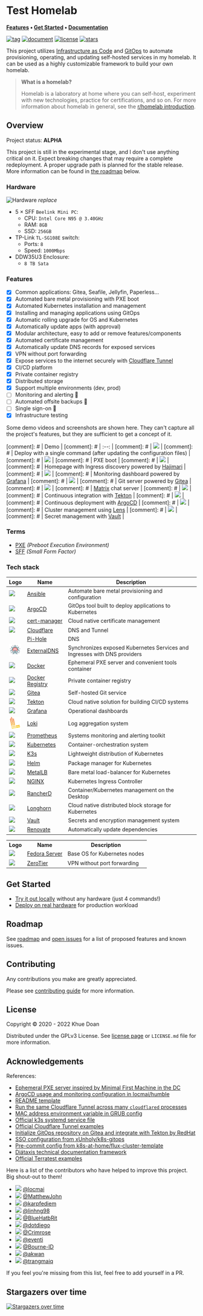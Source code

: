 # Test Homelab

**[Features](#features) • [Get Started](#get-started) • [Documentation](https://homelab.khuedoan.com)**

[![tag](https://img.shields.io/github/v/tag/khuedoan/homelab?style=flat-square&logo=semver&logoColor=white)](https://github.com/khuedoan/homelab/tags)
[![document](https://img.shields.io/website?label=document&logo=gitbook&logoColor=white&style=flat-square&url=https%3A%2F%2Fhomelab.khuedoan.com)](https://homelab.khuedoan.com)
[![license](https://img.shields.io/github/license/khuedoan/homelab?style=flat-square&logo=gnu&logoColor=white)](https://www.gnu.org/licenses/gpl-3.0.html)
[![stars](https://img.shields.io/github/stars/khuedoan/homelab?logo=github&logoColor=white&color=gold&style=flat-square)](https://github.com/khuedoan/homelab)

This project utilizes [Infrastructure as Code](https://en.wikipedia.org/wiki/Infrastructure_as_code) and [GitOps](https://www.weave.works/technologies/gitops) to automate provisioning, operating, and updating self-hosted services in my homelab.
It can be used as a highly customizable framework to build your own homelab.

> **What is a homelab?**
>
> Homelab is a laboratory at home where you can self-host, experiment with new technologies, practice for certifications, and so on.
> For more information about homelab in general, see the [r/homelab introduction](https://www.reddit.com/r/homelab/wiki/introduction).

## Overview

Project status: **ALPHA**

This project is still in the experimental stage, and I don't use anything critical on it.
Expect breaking changes that may require a complete redeployment.
A proper upgrade path is planned for the stable release.
More information can be found in [the roadmap](#roadmap) below.

### Hardware

![Hardware]() _replace_

- 5 × SFF `Beelink Mini PC`:
    - CPU: `Intel Core N95 @ 3.40GHz`
    - RAM: `8GB`
    - SSD: `256GB`
- TP-Link `TL-SG108E` switch:
    - Ports: `8`
    - Speed: `1000Mbps`
- DDW35U3 Enclosure:
    - `8 TB Sata`

### Features

- [x] Common applications: Gitea, Seafile, Jellyfin, Paperless...
- [x] Automated bare metal provisioning with PXE boot
- [x] Automated Kubernetes installation and management
- [x] Installing and managing applications using GitOps
- [x] Automatic rolling upgrade for OS and Kubernetes
- [x] Automatically update apps (with approval)
- [x] Modular architecture, easy to add or remove features/components
- [x] Automated certificate management
- [x] Automatically update DNS records for exposed services
- [x] VPN without port forwarding
- [x] Expose services to the internet securely with [Cloudflare Tunnel](https://www.cloudflare.com/products/tunnel/)
- [x] CI/CD platform
- [x] Private container registry
- [x] Distributed storage
- [x] Support multiple environments (dev, prod)
- [ ] Monitoring and alerting 🚧
- [ ] Automated offsite backups 🚧
- [ ] Single sign-on 🚧
- [x] Infrastructure testing

Some demo videos and screenshots are shown here.
They can't capture all the project's features, but they are sufficient to get a concept of it.

[comment]: # | Demo                                                                                        |
[comment]: # | :--:                                                                                        |
[comment]: # | [![][deploy-demo]](https://asciinema.org/a/xkBRkwC6e9RAzVuMDXH3nGHp7)                       |
[comment]: # | Deploy with a single command (after updating the configuration files)                       |
[comment]: # | [![][pxe-demo]](https://www.youtube.com/watch?v=y-d7btNNAT8)                                |
[comment]: # | PXE boot                                                                                    |
[comment]: # | [![][homepage-demo]][homepage-demo]                                                         |
[comment]: # | Homepage with Ingress discovery powered by [Hajimari](https://github.com/toboshii/hajimari) |
[comment]: # | [![][grafana-demo]][grafana-demo]                                                           |
[comment]: # | Monitoring dashboard powered by [Grafana](https://grafana.com/)                             |
[comment]: # | [![][gitea-demo]][gitea-demo]                                                               |
[comment]: # | Git server powered by [Gitea](https://gitea.io/en-us/)                                      |
[comment]: # | [![][matrix-demo]][matrix-demo]                                                             |
[comment]: # | [Matrix](https://matrix.org/) chat server                                                   |
[comment]: # | [![][tekton-demo]][tekton-demo]                                                             |
[comment]: # | Continuous integration with [Tekton](https://tekton.dev/)                                   |
[comment]: # | [![][argocd-demo]][argocd-demo]                                                             |
[comment]: # | Continuous deployment with [ArgoCD](https://argoproj.github.io/cd/)                         |
[comment]: # | [![][lens-demo]][lens-demo]                                                                 |
[comment]: # | Cluster management using [Lens](https://k8slens.dev/)                                       |
[comment]: # | [![][vault-demo]][vault-demo]                                                               |
[comment]: # | Secret management with [Vault](https://www.vaultproject.io/)                                |

[deploy-demo]: https://asciinema.org/a/xkBRkwC6e9RAzVuMDXH3nGHp7.svg
[pxe-demo]: https://user-images.githubusercontent.com/27996771/157303477-df2e7410-8f02-4648-a86c-71e6b7e89e35.png
[homepage-demo]: https://user-images.githubusercontent.com/27996771/149445807-0f869eb7-d8f5-4fef-ab97-ac281df91a06.png
[grafana-demo]: https://user-images.githubusercontent.com/27996771/149446631-1c5d056b-1fdc-48e6-96ba-e1abe1762be0.png
[gitea-demo]: https://user-images.githubusercontent.com/27996771/149444871-38889c9d-862f-41ff-8c05-8ece21da3e9c.png
[matrix-demo]: https://user-images.githubusercontent.com/27996771/149448510-7163310c-2049-4ccd-901d-f11f605bfc32.png
[tekton-demo]: https://user-images.githubusercontent.com/27996771/149445374-58fd0605-bb9a-46e4-81d6-5e584d2b94a9.png
[argocd-demo]: https://user-images.githubusercontent.com/27996771/149444716-fc0d7282-4cf7-4ddb-97a4-1a3fb47ff2b8.png
[lens-demo]: https://user-images.githubusercontent.com/27996771/149448896-9d79947d-468c-45c6-a81d-b43654e8ab6b.png
[vault-demo]: https://user-images.githubusercontent.com/27996771/149452309-de4a893b-e94c-4ba8-9119-ea87449cf77e.png

### Terms
- [PXE](https://www.techopedia.com/definition/26200/preboot-execution-environment-pxe) _(Preboot Execution Environment)_
- [SFF](https://www.lenovo.com/us/en/glossary/what-is-sff/?orgRef=https%253A%252F%252Fwww.google.com%252F) _(Small Form Factor)_

### Tech stack

| Logo | Name | Description |
| ---- | ---- | ----------- |
| <img src="https://simpleicons.org/icons/ansible.svg" width="32"/> | [Ansible](https://www.ansible.com) | Automate bare metal provisioning and configuration |
| <img src="https://cncf-branding.netlify.app/img/projects/argo/icon/color/argo-icon-color.svg" width="32"/> | [ArgoCD](https://argoproj.github.io/cd) | GitOps tool built to deploy applications to Kubernetes |
| <img src="https://github.com/jetstack/cert-manager/raw/master/logo/logo.png" width="32"/> | [cert-manager](https://cert-manager.io) | Cloud native certificate management |
| <img src="https://avatars.githubusercontent.com/u/314135?s=200&v=4" width="32"/> | [Cloudflare](https://www.cloudflare.com) | DNS and Tunnel |
| <img src="" width="32"/> | [Pi-Hole]() | DNS |
| <img src="https://github.com/kubernetes-sigs/external-dns/raw/master/docs/img/external-dns.png" width="32"/> | [ExternalDNS](https://github.com/kubernetes-sigs/external-dns) | Synchronizes exposed Kubernetes Services and Ingresses with DNS providers |
| <img src="https://www.docker.com/wp-content/uploads/2022/03/Moby-logo.png" width="32"/> | [Docker](https://www.docker.com) | Ephemeral PXE server and convenient tools container |
| <img src="https://github.com/distribution/distribution/raw/main/distribution-logo.svg" width="32"/> | [Docker Registry](https://github.com/distribution/distribution) | Private container registry |
| <img src="https://upload.wikimedia.org/wikipedia/commons/b/bb/Gitea_Logo.svg" width="32"/> | [Gitea](https://gitea.com) | Self-hosted Git service |
| <img src="https://avatars.githubusercontent.com/u/47602533?s=200&v=4" width="32"/> | [Tekton](https://tekton.dev) | Cloud native solution for building CI/CD systems |
| <img src="https://grafana.com/static/img/menu/grafana2.svg" width="32"/> | [Grafana](https://grafana.com) | Operational dashboards |
| <img src="https://github.com/grafana/loki/blob/main/docs/sources/logo.png?raw=true" width="32"/> | [Loki](https://grafana.com/oss/loki) | Log aggregation system |
| <img src="https://cncf-branding.netlify.app/img/projects/prometheus/icon/color/prometheus-icon-color.svg" width="32"/> | [Prometheus](https://prometheus.io) | Systems monitoring and alerting toolkit |
| <img src="https://cncf-branding.netlify.app/img/projects/kubernetes/icon/color/kubernetes-icon-color.svg" width="32"/> | [Kubernetes](https://kubernetes.io) | Container-orchestration system |
| <img src="https://cncf-branding.netlify.app/img/projects/k3s/icon/color/k3s-icon-color.svg" width="32"/> | [K3s](https://k3s.io) | Lightweight distribution of Kubernetes |
| <img src="https://cncf-branding.netlify.app/img/projects/helm/icon/color/helm-icon-color.svg" width="32"/> | [Helm](https://helm.sh) | Package manager for Kubernetes |
| <img src="https://avatars.githubusercontent.com/u/60239468?s=200&v=4" width="32"/> | [MetalLB](https://metallb.org) | Bare metal load-balancer for Kubernetes |
| <img src="https://avatars.githubusercontent.com/u/1412239?s=200&v=4" width="32"/> | [NGINX](https://www.nginx.com) | Kubernetes Ingress Controller |
| <img src="https://rancherdesktop.io/images/icon-rancher-desktop.svg" width="32"/> | [RancherD](https://rancherdesktop.io/) | Container/Kubernetes management on the Desktop |
| <img src="https://cncf-branding.netlify.app/img/projects/longhorn/icon/color/longhorn-icon-color.svg" width="32"/> | [Longhorn](https://longhorn.io) | Cloud native distributed block storage for Kubernetes |
| <img src="https://simpleicons.org/icons/vault.svg" width="32"/> | [Vault](https://www.vaultproject.io) | Secrets and encryption management system |
| <img src="https://docs.renovatebot.com/assets/images/logo.png" width="32"/> | [Renovate](https://www.whitesourcesoftware.com/free-developer-tools/renovate) | Automatically update dependencies |

<table>
    <tr>
        <th>Logo</th>
        <th>Name</th>
        <th>Description</th>
    </tr>
    <tr>
        <td><img width="32" src="https://upload.wikimedia.org/wikipedia/commons/thumb/3/3f/Fedora_logo.svg/267px-Fedora_logo.svg.png"></td>
        <td><a href="https://getfedora.org/en/server">Fedora Server</a></td>
        <td>Base OS for Kubernetes nodes</td>
    </tr>
    <tr>
        <td><img width="32" src="https://docs.zerotier.com/img/ZeroTierIcon.png"></td>
        <td><a href="https://zerotier.com">ZeroTier</a></td>
        <td>VPN without port forwarding</td>
    </tr>
</table>

## Get Started

- [Try it out locally](https://homelab.khuedoan.com/installation/sandbox) without any hardware (just 4 commands!)
- [Deploy on real hardware](https://homelab.khuedoan.com/installation/production/prerequisites) for production workload

## Roadmap

See [roadmap](https://homelab.khuedoan.com/reference/roadmap) and [open issues](https://github.com/khuedoan/homelab/issues) for a list of proposed features and known issues.

## Contributing

Any contributions you make are greatly appreciated.

Please see [contributing guide](https://homelab.khuedoan.com/reference/contributing) for more information.

## License

Copyright &copy; 2020 - 2022 Khue Doan

Distributed under the GPLv3 License.
See [license page](https://homelab.khuedoan.com/reference/license) or `LICENSE.md` file for more information.

## Acknowledgements

References:

- [Ephemeral PXE server inspired by Minimal First Machine in the DC](https://speakerdeck.com/amcguign/minimal-first-machine-in-the-dc)
- [ArgoCD usage and monitoring configuration in locmai/humble](https://github.com/locmai/humble)
- [README template](https://github.com/othneildrew/Best-README-Template)
- [Run the same Cloudflare Tunnel across many `cloudflared` processes](https://developers.cloudflare.com/cloudflare-one/tutorials/many-cfd-one-tunnel)
- [MAC address environment variable in GRUB config](https://askubuntu.com/questions/1272400/how-do-i-automate-network-installation-of-many-ubuntu-18-04-systems-with-efi-and)
- [Official k3s systemd service file](https://github.com/k3s-io/k3s/blob/master/k3s.service)
- [Official Cloudflare Tunnel examples](https://github.com/cloudflare/argo-tunnel-examples)
- [Initialize GitOps repository on Gitea and integrate with Tekton by RedHat](https://github.com/redhat-scholars/tekton-tutorial/tree/master/triggers)
- [SSO configuration from xUnholy/k8s-gitops](https://github.com/xUnholy/k8s-gitops)
- [Pre-commit config from k8s-at-home/flux-cluster-template](https://github.com/k8s-at-home/flux-cluster-template)
- [Diátaxis technical documentation framework](https://diataxis.fr)
- [Official Terratest examples](https://github.com/gruntwork-io/terratest/tree/master/test)

Here is a list of the contributors who have helped to improve this project.
Big shout-out to them!

- ![](https://github.com/locmai.png?size=24) [@locmai](https://github.com/locmai)
- ![](https://github.com/MatthewJohn.png?size=24) [@MatthewJohn](https://github.com/MatthewJohn)
- ![](https://github.com/karpfediem.png?size=24) [@karpfediem](https://github.com/karpfediem)
- ![](https://github.com/linhng98.png?size=24) [@linhng98](https://github.com/linhng98)
- ![](https://github.com/BlueHatbRit.png?size=24) [@BlueHatbRit](https://github.com/BlueHatbRit)
- ![](https://github.com/dotdiego.png?size=24) [@dotdiego](https://github.com/dotdiego)
- ![](https://github.com/Crimrose.png?size=24) [@Crimrose](https://github.com/Crimrose)
- ![](https://github.com/eventi.png?size=24) [@eventi](https://github.com/eventi)
- ![](https://github.com/Bourne-ID.png?size=24) [@Bourne-ID](https://github.com/Bourne-ID)
- ![](https://github.com/akwan.png?size=24) [@akwan](https://github.com/akwan)
- ![](https://github.com/trangmaiq.png?size=24) [@trangmaiq](https://github.com/trangmaiq)

If you feel you're missing from this list, feel free to add yourself in a PR.

## Stargazers over time

[![Stargazers over time](https://starchart.cc/khuedoan/homelab.svg)](https://starchart.cc/khuedoan/homelab)
